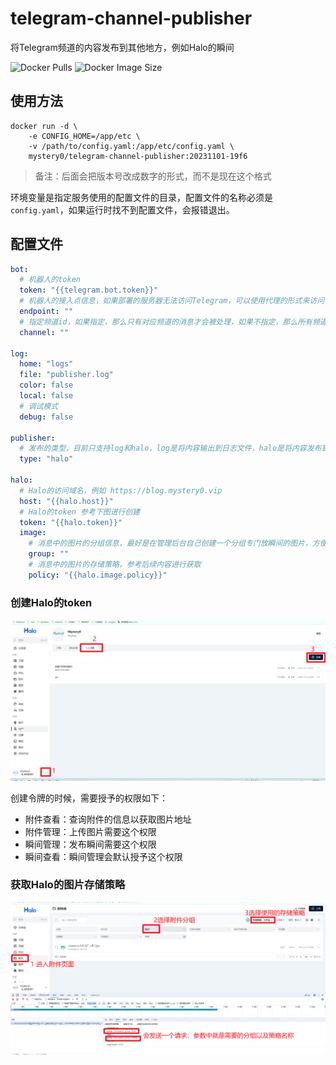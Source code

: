 # telegram-channel-publisher

将Telegram频道的内容发布到其他地方，例如Halo的瞬间

![Docker Pulls](https://img.shields.io/docker/pulls/mystery0/telegram-channel-publisher)
![Docker Image Size](https://img.shields.io/docker/image-size/mystery0/telegram-channel-publisher/20231101-44ac)


## 使用方法

```shell
docker run -d \
    -e CONFIG_HOME=/app/etc \
    -v /path/to/config.yaml:/app/etc/config.yaml \
    mystery0/telegram-channel-publisher:20231101-19f6
```
> 备注：后面会把版本号改成数字的形式，而不是现在这个格式

环境变量是指定服务使用的配置文件的目录，配置文件的名称必须是`config.yaml`，如果运行时找不到配置文件，会报错退出。

## 配置文件

```yaml
bot:
  # 机器人的token
  token: "{{telegram.bot.token}}"
  # 机器人的接入点信息，如果部署的服务器无法访问Telegram，可以使用代理的形式来访问
  endpoint: ""
  # 指定频道id，如果指定，那么只有对应频道的消息才会被处理，如果不指定，那么所有频道的消息都会被处理
  channel: ""

log:
  home: "logs"
  file: "publisher.log"
  color: false
  local: false
  # 调试模式
  debug: false

publisher:
  # 发布的类型，目前只支持log和halo，log是将内容输出到日志文件，halo是将内容发布到Halo的瞬间
  type: "halo"

halo:
  # Halo的访问域名，例如 https://blog.mystery0.vip
  host: "{{halo.host}}"
  # Halo的token 参考下图进行创建
  token: "{{halo.token}}"
  image:
    # 消息中的图片的分组信息，最好是在管理后台自己创建一个分组专门放瞬间的图片，方便管理，可为空
    group: ""
    # 消息中的图片的存储策略，参考后续内容进行获取
    policy: "{{halo.image.policy}}"
```

### 创建Halo的token

![创建token](img/create-halo-token.png)

创建令牌的时候，需要授予的权限如下：
- 附件查看：查询附件的信息以获取图片地址
- 附件管理：上传图片需要这个权限
- 瞬间管理：发布瞬间需要这个权限
- 瞬间查看：瞬间管理会默认授予这个权限

### 获取Halo的图片存储策略

![获取policy](img/get_policy.png)